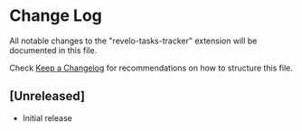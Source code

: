 # Change Log

All notable changes to the "revelo-tasks-tracker" extension will be documented in this file.

Check [Keep a Changelog](http://keepachangelog.com/) for recommendations on how to structure this file.

## [Unreleased]

- Initial release